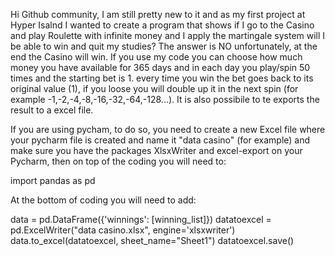 Hi Github community,
I am still pretty new to it and as my first project at Hyper Isalnd I wanted to create a program that shows if I go to the Casino and play Roulette with infinite money and I apply the martingale system will I be able to win and quit my studies?
The answer is NO unfortunately, at the end the Casino will win.
If you use my code you can choose how much money you have available for 365 days and in each day you play/spin 50 times and the starting bet is 1.
every time you win the bet goes back to its original value (1), if you loose you will double up it in the next spin (for example -1,-2,-4,-8,-16,-32,-64,-128...).
It is also possibile to te exports the result to a excel file.

If you are using pycham, to do so, you need to create a new Excel file where your pycharm file is created and name it "data casino" (for example)
and make sure you have the packages XlsxWriter and excel-export on your Pycharm, then on top of the coding you will need to:


import pandas as pd




At the bottom of coding you will need to add:


data = pd.DataFrame({'winnings': [winning_list]})
datatoexcel = pd.ExcelWriter("data casino.xlsx", engine='xlsxwriter')
data.to_excel(datatoexcel, sheet_name="Sheet1")
datatoexcel.save()


